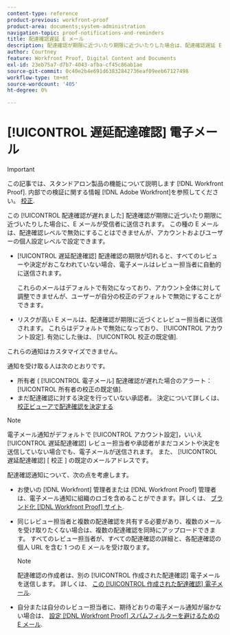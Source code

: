 ```yaml
---
content-type: reference
product-previous: workfront-proof
product-area: documents;system-administration
navigation-topic: proof-notifications-and-reminders
title: 配達確認遅延 E メール
description: 配達確認が期限に近づいたり期限に近づいたりした場合は、配達確認遅延 E メールが受信者に送信されます。 この種の E メールは、配達確認レベルで無効にすることはできませんが、アカウントおよびユーザーの個人設定レベルで設定できます。
author: Courtney
feature: Workfront Proof, Digital Content and Documents
exl-id: 23eb75a7-d7b7-4043-afba-cf45c86ab1ae
source-git-commit: 0c40e2b4e691d63832842736eaf09eeb67127498
workflow-type: tm+mt
source-wordcount: '405'
ht-degree: 0%

---
```


# [!UICONTROL 遅延配達確認] 電子メール

>[!IMPORTANT]
>
>この記事では、スタンドアロン製品の機能について説明します [!DNL Workfront Proof]. 内部での検証に関する情報 [!DNL Adobe Workfront]を参照してください。 [校正](../../../review-and-approve-work/proofing/proofing.md).

この [!UICONTROL 配達確認が遅れました] 配達確認が期限に近づいたり期限に近づいたりした場合に、E メールが受信者に送信されます。 この種の E メールは、配達確認レベルで無効にすることはできませんが、アカウントおよびユーザーの個人設定レベルで設定できます。

* [!UICONTROL 遅延配達確認] 配達確認の期限が切れると、すべてのレビューや決定がおこなわれていない場合、電子メールはレビュー担当者に自動的に送信されます。

   これらのメールはデフォルトで有効になっており、アカウント全体に対して調整できませんが、ユーザーが自分の校正のデフォルトで無効にすることができます。

* リスクが高い E メールは、配達確認が期限に近づくとレビュー担当者に送信されます。 これらはデフォルトで無効になっており、 [!UICONTROL アカウント設定]. 有効にした後は、 [!UICONTROL 校正の既定値].

これらの通知はカスタマイズできません。

通知を受け取る人は次のとおりです。

* 所有者 ( [!UICONTROL 電子メール] 配達確認が遅れた場合のアラート： [!UICONTROL 所有者の校正の既定値].
* まだ配達確認に対する決定を行っていない承認者。 決定について詳しくは、 [校正ビューアで配達確認を決定する](../../../review-and-approve-work/proofing/reviewing-proofs-within-workfront/make-a-decision-on-a-proof/make-decisions-on-proof.md)

>[!NOTE]
>
>電子メール通知がデフォルトで [!UICONTROL アカウント設定]，いいえ [!UICONTROL 遅延配達確認] レビュー担当者や承認者がまだコメントや決定を送信していない場合でも、電子メールが送信されます。 また、 [!UICONTROL 遅延配達確認] [ 校正 ] の既定のメールアドレスです。

配達確認通知について、次の点を考慮します。

* お使いの [!DNL Workfront] 管理者または [!DNL Workfront Proof] 管理者は、電子メール通知に組織のロゴを含めることができます。詳しくは、 [ブランド化 [!DNL Workfront Proof] サイト](../../../workfront-proof/wp-acct-admin/branding/brand-wp-site.md).
* 同じレビュー担当者と複数の配達確認を共有する必要があり、複数のメールを受け取りたくない場合は、複数の配達確認を同時にアップロードできます。 すべてのレビュー担当者が、すべての配達確認の詳細と、各配達確認の個人 URL を含む 1 つの E メールを受け取ります。

   >[!NOTE]
   >
   >配達確認の作成者は、別の [!UICONTROL 作成された配達確認] 電子メールを送信します。 詳しくは、 [この [!UICONTROL 作成された配達確認] 電子メール](../../../workfront-proof/wp-emailsntfctns/proof-notifications-and-reminders/proof-made-email.md).

* 自分または自分のレビュー担当者に、期待どおりの電子メール通知が届かない場合は、  [設定 [!DNL Workfront Proof] スパムフィルターを避けるための E メール](../../../workfront-proof/wp-emailsntfctns/avoiding-spam-filters/configure-wp-emails-avoid-spam-filters.md).
